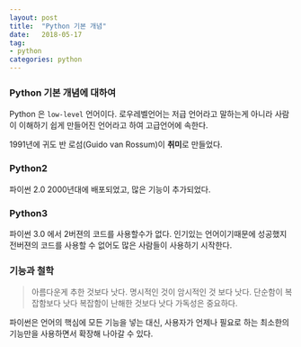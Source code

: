 ```yaml
---
layout: post
title:  "Python 기본 개념"
date:   2018-05-17
tag:
- python
categories: python
---
```

### Python 기본 개념에 대하여
Python 은 `low-level` 언어이다. 로우레벨언어는 저급 언어라고 말하는게 아니라 사람이 이해하기 쉽게 만들어진 언어라고 하여 고급언어에 속한다.

1991년에 귀도 반 로섬(Guido van Rossum)이 **취미**로 만들었다.

### Python2
파이썬 2.0 2000년대에 배포되었고, 많은 기능이 추가되었다.

### Python3
파이썬 3.0 에서 2버젼의 코드를 사용할수가 없다.
인기있는 언어이기때문에 성공했지 전버젼의 코드를 사용할 수 없어도 많은 사람들이 사용하기 시작한다.

### 기능과 철학
> 아름다운게 추한 것보다 낫다.
> 명시적인 것이 암시적인 것 보다 낫다.
> 단순함이 복잡함보다 낫다
> 복잡함이 난해한 것보다 낫다
> 가독성은 중요하다.

파이썬은 언어의 핵심에 모든 기능을 넣는 대신, 사용자가 언제나 필요로 하는 최소한의 기능만을 사용하면서 확장해 나아갈 수 있다.
